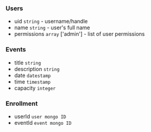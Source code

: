 ### Users
* uid `string` - username/handle
* name `string` - user's full name
* permissions `array` ['admin'] - list of user permissions

### Events
* title `string`
* description `string`
* date `datestamp`
* time `timestamp`
* capacity `integer`

### Enrollment
* userId `user mongo ID`
* eventId `event mongo ID`